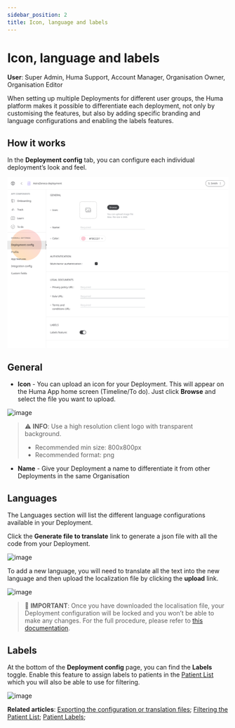 ```yaml
---
sidebar_position: 2
title: Icon, language and labels 
---
```

# Icon, language and labels
**User**: Super Admin, Huma Support, Account Manager, Organisation Owner, Organisation Editor

When setting up multiple Deployments for different user groups, the Huma platform makes it possible to differentiate each deployment, not only by customising the features, but also by adding specific branding and language configurations and enabling the labels features.
## How it works​
In the **Deployment config** tab, you can configure each individual deployment’s look and feel.

![image](./assets/IconLanguage01.png)

## General
- **Icon** - You can upload an icon for your Deployment. This will appear on the Huma App home screen (Timeline/To do). Just click **Browse** and select the file you want to upload.

![image](./assets/IconLanguage02.png)

> ⚠️ **INFO**: Use a high resolution client logo with transparent background.
> - Recommended min size: 800x800px
> - Recommended format: png


- **Name** - Give your Deployment a name to differentiate it from other Deployments in the same Organisation
## Languages
The Languages section will list the different language configurations available in your Deployment. 

Click the **Generate file to translate** link to generate a json file with all the code from your Deployment. 

![image](./assets/IconLanguage03.png)

To add a new language, you will need to translate all the text into the new language and then upload the localization file by clicking the **upload** link.

![image](./assets/IconLanguage04.png)

> 🛑 **IMPORTANT**: Once you have downloaded the localisation file, your Deployment configuration will be locked and you won’t be able to make any changes. For the full procedure, please refer to [this documentation](https://humatherapeutics.atlassian.net/wiki/spaces/DO/pages/3298689083/How-To+Log+a+Translation+Request).

## Labels
At the bottom of the **Deployment config** page, you can find the **Labels** toggle. Enable this feature to assign labels to patients in the [Patient List](../../../clinician-portal/managing-patients/patient-list.md) which you will also be able to use for filtering.

![image](./assets/IconLanguage05.png)

**Related articles**: [Exporting the configuration or translation files](../tools-and-navigation/exporting-config-or-localization-files.md); [Filtering the Patient List](../../../clinician-portal/managing-patients/patient-list.md); [Patient Labels](../../../clinician-portal/managing-patients/patient-labels.md);
